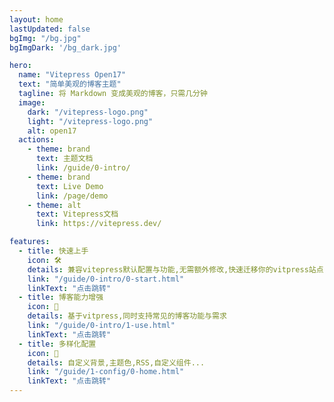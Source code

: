 ```yaml
---
layout: home
lastUpdated: false
bgImg: "/bg.jpg"
bgImgDark: '/bg_dark.jpg'

hero:
  name: "Vitepress Open17"
  text: "简单美观的博客主题"
  tagline: 将 Markdown 变成美观的博客，只需几分钟
  image:
    dark: "/vitepress-logo.png"
    light: "/vitepress-logo.png"
    alt: open17
  actions:
    - theme: brand
      text: 主题文档
      link: /guide/0-intro/
    - theme: brand
      text: Live Demo
      link: /page/demo
    - theme: alt
      text: Vitepress文档
      link: https://vitepress.dev/

features:
  - title: 快速上手
    icon: 🛠️
    details: 兼容vitepress默认配置与功能,无需额外修改,快速迁移你的vitpress站点
    link: "/guide/0-intro/0-start.html"
    linkText: "点击跳转"
  - title: 博客能力增强
    icon: 📑
    details: 基于vitpress,同时支持常见的博客功能与需求
    link: "/guide/0-intro/1-use.html"
    linkText: "点击跳转"
  - title: 多样化配置
    icon: 🌼
    details: 自定义背景,主题色,RSS,自定义组件...
    link: "/guide/1-config/0-home.html"
    linkText: "点击跳转"
---
```


<br>
<br>
<br>

<style>
.VPHero .image-container{
  transform: scale(0.92);
}
</style>